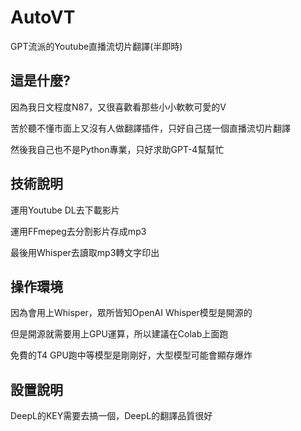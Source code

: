 # AutoVT
GPT流派的Youtube直播流切片翻譯(半即時)

## 這是什麼?
因為我日文程度N87，又很喜歡看那些小小軟軟可愛的V

苦於聽不懂市面上又沒有人做翻譯插件，只好自己搓一個直播流切片翻譯

然後我自己也不是Python專業，只好求助GPT-4幫幫忙

## 技術說明
運用Youtube DL去下載影片

運用FFmepeg去分割影片存成mp3

最後用Whisper去讀取mp3轉文字印出

## 操作環境
因為會用上Whisper，眾所皆知OpenAI Whisper模型是開源的

但是開源就需要用上GPU運算，所以建議在Colab上面跑

免費的T4 GPU跑中等模型是剛剛好，大型模型可能會顯存爆炸

## 設置說明
DeepL的KEY需要去搞一個，DeepL的翻譯品質很好





